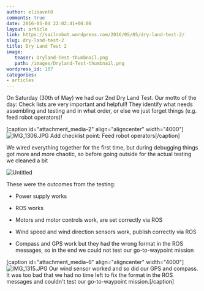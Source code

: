 ```yaml
---
author: elisavet8
comments: true
date: 2016-05-04 22:02:41+00:00
layout: article
link: https://sailrobot.wordpress.com/2016/05/05/dry-land-test-2/
slug: dry-land-test-2
title: Dry Land Test 2
image:
   teaser: Dryland-Test-thumbnail.png
   path: /images/Dryland-Test-thumbnail.png
wordpress_id: 107
categories:
- articles
---
```


On Saturday (30th of May) we had our 2nd Dry Land Test. Our motto of the day: Check lists are very important and helpful!! They identify what needs assembling and testing and in what order, or else we just forget things (e.g. feed robot operators)!

[caption id="attachment_media-2" align="aligncenter" width="4000"]![IMG_1306.JPG](https://sailrobot.files.wordpress.com/2016/05/img_1306.jpg) Add checklist point: Feed robot operators[/caption]

We wired everything together for the first time, but during debugging things got more and more chaotic, so before going outside for the actual testing we cleaned a bit

![Untitled](https://sailrobot.files.wordpress.com/2016/05/untitled.png)

These were the outcomes from the testing:




  * Power supply works


  * ROS works


  * Motors and motor controls work, are set correctly via ROS


  * Wind speed and wind direction sensors work, publish correctly via ROS


  * Compass and GPS work but they had the wrong format in the ROS messages, so in the end we could not test our go-to-waypoint mission


[caption id="attachment_media-6" align="aligncenter" width="4000"]![IMG_1315.JPG](https://sailrobot.files.wordpress.com/2016/05/img_1315.jpg) Our wind sensor worked and so did our GPS and compass. It was too bad that we had no time left to fix the format in the ROS messages and couldn't test our go-to-waypoint mission.[/caption]

